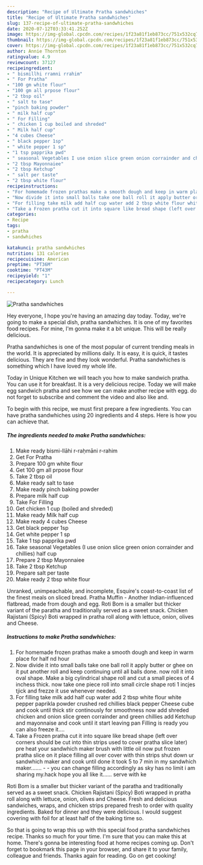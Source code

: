 ```yaml
---
description: "Recipe of Ultimate Pratha sandwhiches"
title: "Recipe of Ultimate Pratha sandwhiches"
slug: 137-recipe-of-ultimate-pratha-sandwhiches
date: 2020-07-12T03:33:41.252Z
image: https://img-global.cpcdn.com/recipes/1f23a81f1eb873cc/751x532cq70/pratha-sandwhiches-recipe-main-photo.jpg
thumbnail: https://img-global.cpcdn.com/recipes/1f23a81f1eb873cc/751x532cq70/pratha-sandwhiches-recipe-main-photo.jpg
cover: https://img-global.cpcdn.com/recipes/1f23a81f1eb873cc/751x532cq70/pratha-sandwhiches-recipe-main-photo.jpg
author: Annie Thornton
ratingvalue: 4.9
reviewcount: 37127
recipeingredient:
- " bismillhi rramni rrahim"
- " For Pratha"
- "100 gm white flour"
- "100 gm all prpose flour"
- "2 tbsp oil"
- " salt to tase"
- "pinch baking powder"
- " milk half cup"
- " For Filling"
- " chicken 1 cup boiled and shreded"
- " Milk half cup"
- "4 cubes Cheese"
- " black pepper 1sp"
- " white pepper 1 sp"
- "1 tsp papprika pwd"
- " seasonal Vegetables I use onion slice green onion corrainder and chillies half cup"
- "2 tbsp Mayonnaiee"
- "2 tbsp Ketchup"
- " salt per taste"
- "2 tbsp white flour"
recipeinstructions:
- "For homemade frozen prathas make a smooth dough and keep in warm place for half nd hour"
- "Now divide it into small balls take one ball roll it apply butter or ghee on it put another roll and keep continuing until all balls done. now roll it into oval shape. Make a big cylindrical shape roll and cut a small pieces of 4 inchess thick. now take one piece roll into small circle shape roti 1 incjes tjick and frezze it use whenever needed."
- "For filling take milk add half cup water add 2 tbsp white flour white pepper paprikla powder crushed red chillies black pepper Cheese cube and cook until thick stir continously for smoothness now add shreded chicken and onion slice green corrainder and green chillies add Ketchup and mayonnaise and cook until it start leaving pan Filling is ready you can also freeze it...."
- "Take a Frozen pratha cut it into square like bread shape (left over corners should be cut into thin strips used to cover pratha slice later) pre heat your sandwhich maker brush with little oil now put frozen pratha slice on it place filling all over cover with thin strips shut down ur sandwhich maker and cook until done it took 5 to 7 min in my sandwhich maker.......  you can change filling accordingly as sky has no limit i am sharing my.hack hope you all like it...... serve with ke"
categories:
- Recipe
tags:
- pratha
- sandwhiches

katakunci: pratha sandwhiches 
nutrition: 131 calories
recipecuisine: American
preptime: "PT36M"
cooktime: "PT43M"
recipeyield: "1"
recipecategory: Lunch

---
```



![Pratha sandwhiches](https://img-global.cpcdn.com/recipes/1f23a81f1eb873cc/751x532cq70/pratha-sandwhiches-recipe-main-photo.jpg)

Hey everyone, I hope you're having an amazing day today. Today, we're going to make a special dish, pratha sandwhiches. It is one of my favorites food recipes. For mine, I'm gonna make it a bit unique. This will be really delicious.

Pratha sandwhiches is one of the most popular of current trending meals in the world. It is appreciated by millions daily. It is easy, it is quick, it tastes delicious. They are fine and they look wonderful. Pratha sandwhiches is something which I have loved my whole life.

Today in Unique Kitchen we will teach you how to make sandwich pratha. You can use it for breakfast. It is a very delicious recipe. Today we will make egg sandwich pratha and see how we can make another recipe with egg. do not forget to subscribe and comment the video and also like and.


To begin with this recipe, we must first prepare a few ingredients. You can have pratha sandwhiches using 20 ingredients and 4 steps. Here is how you can achieve that.

<!--inarticleads1-->

##### The ingredients needed to make Pratha sandwhiches:

1. Make ready  bismi-llāhi r-raḥmāni r-rahim
1. Get  For Pratha
1. Prepare 100 gm white flour
1. Get 100 gm all prpose flour
1. Take 2 tbsp oil
1. Make ready  salt to tase
1. Make ready pinch baking powder
1. Prepare  milk half cup
1. Take  For Filling
1. Get  chicken 1 cup (boiled and shreded)
1. Make ready  Milk half cup
1. Make ready 4 cubes Cheese
1. Get  black pepper 1sp
1. Get  white pepper 1 sp
1. Take 1 tsp papprika pwd
1. Take  seasonal Vegetables (I use onion slice green onion corrainder and chillies) half cup
1. Prepare 2 tbsp Mayonnaiee
1. Take 2 tbsp Ketchup
1. Prepare  salt per taste
1. Make ready 2 tbsp white flour


Unranked, unimpeachable, and incomplete, Esquire&#39;s coast-to-coast list of the finest meals on sliced bread. Pratha Muffin - Another Indian-influenced flatbread, made from dough and egg. Roti Bom is a smaller but thicker variant of the paratha and traditionally served as a sweet snack. Chicken Rajistani (Spicy) Boti wrapped in pratha roll along with lettuce, onion, olives and Cheese. 

<!--inarticleads2-->

##### Instructions to make Pratha sandwhiches:

1. For homemade frozen prathas make a smooth dough and keep in warm place for half nd hour
1. Now divide it into small balls take one ball roll it apply butter or ghee on it put another roll and keep continuing until all balls done. now roll it into oval shape. Make a big cylindrical shape roll and cut a small pieces of 4 inchess thick. now take one piece roll into small circle shape roti 1 incjes tjick and frezze it use whenever needed.
1. For filling take milk add half cup water add 2 tbsp white flour white pepper paprikla powder crushed red chillies black pepper Cheese cube and cook until thick stir continously for smoothness now add shreded chicken and onion slice green corrainder and green chillies add Ketchup and mayonnaise and cook until it start leaving pan Filling is ready you can also freeze it....
1. Take a Frozen pratha cut it into square like bread shape (left over corners should be cut into thin strips used to cover pratha slice later) pre heat your sandwhich maker brush with little oil now put frozen pratha slice on it place filling all over cover with thin strips shut down ur sandwhich maker and cook until done it took 5 to 7 min in my sandwhich maker....... -  - you can change filling accordingly as sky has no limit i am sharing my.hack hope you all like it...... serve with ke


Roti Bom is a smaller but thicker variant of the paratha and traditionally served as a sweet snack. Chicken Rajistani (Spicy) Boti wrapped in pratha roll along with lettuce, onion, olives and Cheese. Fresh and delicious sandwiches, wraps, and chicken strips prepared fresh to order with quality ingredients. Baked for dinner and they were delicious. I would suggest covering with foil for at least half of the baking time so. 

So that is going to wrap this up with this special food pratha sandwhiches recipe. Thanks so much for your time. I'm sure that you can make this at home. There's gonna be interesting food at home recipes coming up. Don't forget to bookmark this page in your browser, and share it to your family, colleague and friends. Thanks again for reading. Go on get cooking!
